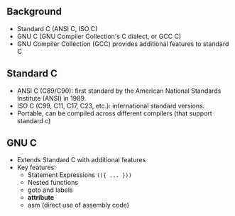 ## Background
- Standard C (ANSI C, ISO C)
- GNU C (GNU Compiler Collection's C dialect, or GCC C) 
- GNU Compiler Collection (GCC) provides additional features to standard C 

## Standard C
- ANSI C (C89/C90): first standard by the American National Standards Institute (ANSI) in 1989.
- ISO C (C99, C11, C17, C23, etc.): international standard versions.
- Portable, can be compiled across different compilers (that support standard c)

## GNU C
- Extends Standard C with additional features
- Key features:
    - Statement Expressions `(({ ... }))`
    - Nested functions
    - goto and labels
    - __attribute__
    - asm (direct use of assembly code)